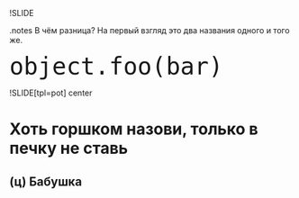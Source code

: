 !SLIDE

.notes В чём разница? На первый взгляд это два названия одного и того же.

<code style="font-size:3em">object.foo(bar)</code>

!SLIDE[tpl=pot] center

# Хоть горшком назови, только в печку не ставь
## (ц) Бабушка

